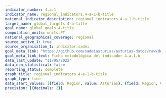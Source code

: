 ```yaml
---
indicator_number: 4.a.1
indicator_name: regional_indicators.4-a-1-b-title
national_indicator_description: regional_indicators.4-a-1-b-title
target_name: global_targets.4-a-title
goal_name: global_goals.4-title
computation_units: units.PT
national_geographical_coverage: regional
source_active_1: true
source_organisation_1: indicator.sadei
goal_meta_link: "https://github.com/sadeiasturias/asturias-datos/raw/develop/descargas/metodologia/4.a.1.b.pdf"
goal_meta_link_text: Ficha metodológica del indicador 4.a.1.b
data_last_update: "11/05/2022"
data_non_statistical: false
reporting_status: complete
graph_title: regional_indicators.4-a-1-b-title
graph_type: line
data_start_values: [{field: Region, value: Asturias}, {field: Region, value: España}]
precision: [{decimals: 2}]
---
```

